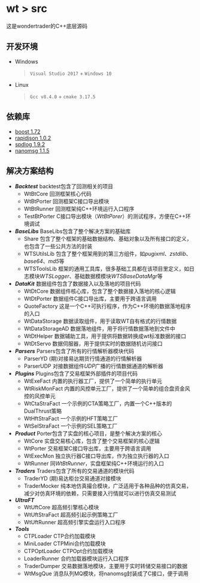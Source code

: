 # wt > src
这是wondertrader的C++底层源码

## 开发环境
+ Windows	
	> `Visual Studio 2017` + `Windows 10`
+ Linux	
	> `Gcc v8.4.0` + `cmake 3.17.5`

## 依赖库
+ [boost 1.72](https://www.boost.org/)
+ [rapidjson 1.0.2](https://github.com/Tencent/rapidjson)
+ [spdlog 1.9.2](https://github.com/gabime/spdlog)
+ [nanomsg 1.1.5](https://github.com/nanomsg/nanomsg)

## 解决方案结构
+ ***Backtest***
	backtest包含了回测相关的项目
	- WtBtCore		回测框架核心代码
	- WtBtPorter	回测框架C接口导出模块
	- WtBtRunner	回测框架纯C++环境运行入口程序
	- TestBtPorter	C接口导出模块（*WtBtPorer*）的测试程序，方便在C++环境调试
+ ***BaseLibs***
	BaseLibs包含了整个解决方案的基础库
	- Share			包含了整个框架的基础数据结构、基础对象以及所有接口的定义，也包含了一些公共方法的封装
	- WTSUtilsLib	包含了整个框架用到的第三方组件，如*pugixml*、*zstdlib*、*base64*、*md5*等
	- WTSToolsLib	框架的通用工具库，很多基础工具都在该项目里定义，如日志模块*WTSLogger*、基础数据模模块*WTSBaseDataMgr*等
+ ***DataKit***
	数据组件包含了数据接入以及落地的项目代码
	- WtDtCore		数据组件核心库，包含了整个数据接入落地的核心逻辑
	- WtDtPorter	数据组件C接口导出库，主要用于跨语言调用
	- QuoteFactory	这是一个C++可执行程序，作为C++环境的数据落地程序的入口
	- WtDataStorage	数据读取组件，用于读取WT自有格式的行情数据
	- WtDataStorageAD	数据落地组件，用于将行情数据落地到文件中
	- WtDtHelper	数据辅助工具，用于提供将数据转换成wt标准数据的接口
	- WtDtServo		数据伺服器，用于提供实时的数据随机访问接口
+ ***Parsers***
	Parsers包含了所有的行情解析器模块代码
	- ParserYD		(期)对接易达期货行情通道的行情解析器
	- ParserUDP		对接数据组件*UDP*广播的行情数据通道的解析器
+ ***Plugins***
	Plugins包含了交易框架外部插件的项目代码
	- WtExeFact		内置的执行器工厂，提供了一个简单的执行单元
	- WtRiskMonFact	内置的风控单元工厂，提供了一个简单的组合盘资金风控的风控单元
	- WtCtaStraFact	一个示例的CTA策略工厂，内置一个C++版本的DualThrust策略
	- WtHftStraFact	一个示例的HFT策略工厂
	- WtSelStraFact 一个示例的SEL策略工厂
+ ***Product***
	Porter包含了实盘的核心项目，是整个解决方案的核心
	- WtCore		实盘交易核心库，包含了整个交易框架的核心逻辑
	- WtPorter		交易框架C接口导出库，主要用于跨语言调用
	- WtExecMon		独立执行器C接口导出库，作为独立执行器的入口
	- WtRunner		同*WtBtRunner*，实盘框架纯C++环境运行的入口
+ ***Traders***
	Traders包含了所有的交易通道的模块代码
	- TraderYD		(期)易达柜台交易通道对接模块
	- TraderMocker	纯本地仿真撮合模块，广泛适用于各种品种的仿真交易，减少对仿真环境的依赖，只需要接入行情就可以进行仿真交易测试
+ ***UltraFT***
	- WtUftCore		超高频引擎核心模块
	- WtUftStraFact	超高频引起示例策略工厂
	- WtUftRunner	超高频引擎实盘运行入口程序
+ ***Tools***
	- CTPLoader		CTP合约加载模块
	- MiniLoader	CTPMini合约加载模块
	- CTPOptLoader	CTPOpt合约加载模块
	- LoaderRunner	合约加载器模块运行入口程序
	- TraderDumper	交易数据落地模块，主要用于实时转储交易接口的数据
	- WtMsgQue		消息队列MQ模块，将nanomsg封装成了C接口，便于调用